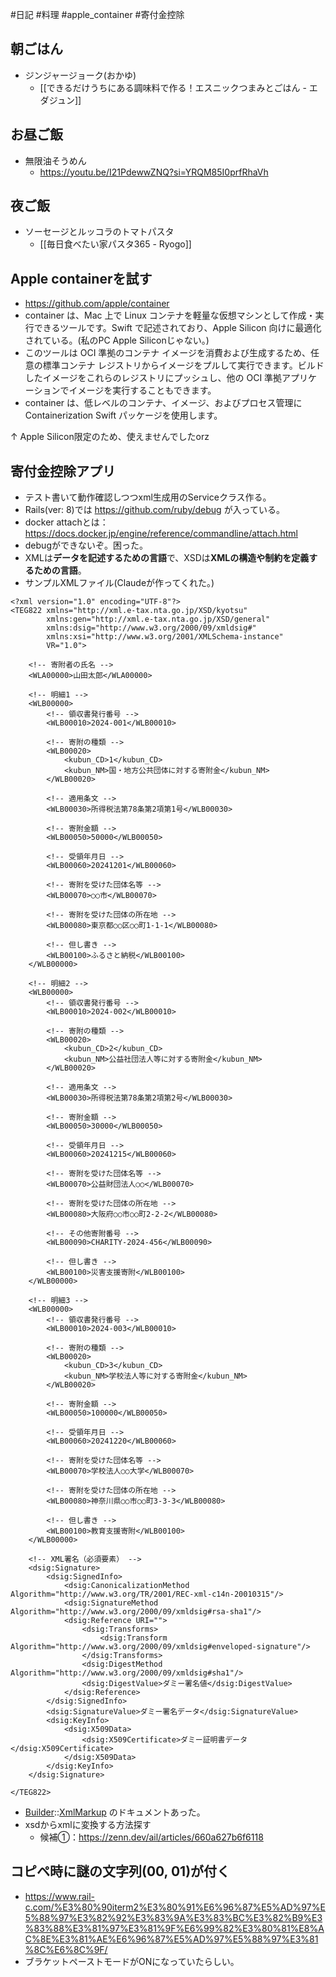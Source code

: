 #日記 #料理 #apple_container #寄付金控除 

## 朝ごはん

- ジンジャージョーク(おかゆ)
	- [[できるだけうちにある調味料で作る！エスニックつまみとごはん - エダジュン]]

## お昼ご飯

- 無限油そうめん 
	- https://youtu.be/I21PdewwZNQ?si=YRQM85I0prfRhaVh

## 夜ご飯
- ソーセージとルッコラのトマトパスタ
	- [[毎日食べたい家パスタ365 - Ryogo]]

## Apple containerを試す

- https://github.com/apple/container
- container は、Mac 上で Linux コンテナを軽量な仮想マシンとして作成・実行できるツールです。Swift で記述されており、Apple Silicon 向けに最適化されている。(私のPC Apple Siliconじゃない。)
- このツールは OCI 準拠のコンテナ イメージを消費および生成するため、任意の標準コンテナ レジストリからイメージをプルして実行できます。ビルドしたイメージをこれらのレジストリにプッシュし、他の OCI 準拠アプリケーションでイメージを実行することもできます。
- container は、低レベルのコンテナ、イメージ、およびプロセス管理に Containerization Swift パッケージを使用します。

↑ Apple Silicon限定のため、使えませんでしたorz

## 寄付金控除アプリ

- テスト書いて動作確認しつつxml生成用のServiceクラス作る。
- Rails(ver: 8)では https://github.com/ruby/debug が入っている。
- docker attachとは：https://docs.docker.jp/engine/reference/commandline/attach.html
- debugができないぞ。困った。
- XMLは**データを記述するための言語**で、XSDは**XMLの構造や制約を定義するための言語**。
- サンプルXMLファイル(Claudeが作ってくれた。)
```
<?xml version="1.0" encoding="UTF-8"?>
<TEG822 xmlns="http://xml.e-tax.nta.go.jp/XSD/kyotsu"
        xmlns:gen="http://xml.e-tax.nta.go.jp/XSD/general"
        xmlns:dsig="http://www.w3.org/2000/09/xmldsig#"
        xmlns:xsi="http://www.w3.org/2001/XMLSchema-instance"
        VR="1.0">

    <!-- 寄附者の氏名 -->
    <WLA00000>山田太郎</WLA00000>

    <!-- 明細1 -->
    <WLB00000>
        <!-- 領収書発行番号 -->
        <WLB00010>2024-001</WLB00010>
        
        <!-- 寄附の種類 -->
        <WLB00020>
            <kubun_CD>1</kubun_CD>
            <kubun_NM>国・地方公共団体に対する寄附金</kubun_NM>
        </WLB00020>
        
        <!-- 適用条文 -->
        <WLB00030>所得税法第78条第2項第1号</WLB00030>
        
        <!-- 寄附金額 -->
        <WLB00050>50000</WLB00050>
        
        <!-- 受領年月日 -->
        <WLB00060>20241201</WLB00060>
        
        <!-- 寄附を受けた団体名等 -->
        <WLB00070>○○市</WLB00070>
        
        <!-- 寄附を受けた団体の所在地 -->
        <WLB00080>東京都○○区○○町1-1-1</WLB00080>
        
        <!-- 但し書き -->
        <WLB00100>ふるさと納税</WLB00100>
    </WLB00000>

    <!-- 明細2 -->
    <WLB00000>
        <!-- 領収書発行番号 -->
        <WLB00010>2024-002</WLB00010>
        
        <!-- 寄附の種類 -->
        <WLB00020>
            <kubun_CD>2</kubun_CD>
            <kubun_NM>公益社団法人等に対する寄附金</kubun_NM>
        </WLB00020>
        
        <!-- 適用条文 -->
        <WLB00030>所得税法第78条第2項第2号</WLB00030>
        
        <!-- 寄附金額 -->
        <WLB00050>30000</WLB00050>
        
        <!-- 受領年月日 -->
        <WLB00060>20241215</WLB00060>
        
        <!-- 寄附を受けた団体名等 -->
        <WLB00070>公益財団法人○○</WLB00070>
        
        <!-- 寄附を受けた団体の所在地 -->
        <WLB00080>大阪府○○市○○町2-2-2</WLB00080>
        
        <!-- その他寄附番号 -->
        <WLB00090>CHARITY-2024-456</WLB00090>
        
        <!-- 但し書き -->
        <WLB00100>災害支援寄附</WLB00100>
    </WLB00000>

    <!-- 明細3 -->
    <WLB00000>
        <!-- 領収書発行番号 -->
        <WLB00010>2024-003</WLB00010>
        
        <!-- 寄附の種類 -->
        <WLB00020>
            <kubun_CD>3</kubun_CD>
            <kubun_NM>学校法人等に対する寄附金</kubun_NM>
        </WLB00020>
        
        <!-- 寄附金額 -->
        <WLB00050>100000</WLB00050>
        
        <!-- 受領年月日 -->
        <WLB00060>20241220</WLB00060>
        
        <!-- 寄附を受けた団体名等 -->
        <WLB00070>学校法人○○大学</WLB00070>
        
        <!-- 寄附を受けた団体の所在地 -->
        <WLB00080>神奈川県○○市○○町3-3-3</WLB00080>
        
        <!-- 但し書き -->
        <WLB00100>教育支援寄附</WLB00100>
    </WLB00000>

    <!-- XML署名（必須要素） -->
    <dsig:Signature>
        <dsig:SignedInfo>
            <dsig:CanonicalizationMethod Algorithm="http://www.w3.org/TR/2001/REC-xml-c14n-20010315"/>
            <dsig:SignatureMethod Algorithm="http://www.w3.org/2000/09/xmldsig#rsa-sha1"/>
            <dsig:Reference URI="">
                <dsig:Transforms>
                    <dsig:Transform Algorithm="http://www.w3.org/2000/09/xmldsig#enveloped-signature"/>
                </dsig:Transforms>
                <dsig:DigestMethod Algorithm="http://www.w3.org/2000/09/xmldsig#sha1"/>
                <dsig:DigestValue>ダミー署名値</dsig:DigestValue>
            </dsig:Reference>
        </dsig:SignedInfo>
        <dsig:SignatureValue>ダミー署名データ</dsig:SignatureValue>
        <dsig:KeyInfo>
            <dsig:X509Data>
                <dsig:X509Certificate>ダミー証明書データ</dsig:X509Certificate>
            </dsig:X509Data>
        </dsig:KeyInfo>
    </dsig:Signature>

</TEG822>
```

- [Builder](https://apidock.com/rails/Builder)::[XmlMarkup](https://apidock.com/rails/Builder/XmlMarkup)  のドキュメントあった。
-  xsdからxmlに変換する方法探す
	- 候補①：https://zenn.dev/ail/articles/660a627b6f6118
## コピペ時に謎の文字列(00, 01)が付く

- https://www.rail-c.com/%E3%80%90iterm2%E3%80%91%E6%96%87%E5%AD%97%E5%88%97%E3%82%92%E3%83%9A%E3%83%BC%E3%82%B9%E3%83%88%E3%81%97%E3%81%9F%E6%99%82%E3%80%81%E8%AC%8E%E3%81%AE%E6%96%87%E5%AD%97%E5%88%97%E3%81%8C%E6%8C%9F/
- ブラケットペーストモードがONになっていたらしい。